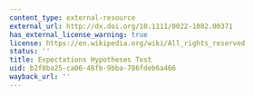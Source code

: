 ```yaml
---
content_type: external-resource
external_url: http://dx.doi.org/10.1111/0022-1082.00371
has_external_license_warning: true
license: https://en.wikipedia.org/wiki/All_rights_reserved
status: ''
title: Expectations Hypotheses Test
uid: b2f8ba25-ca06-46fb-9bba-786fdeb6a466
wayback_url: ''
---
```

